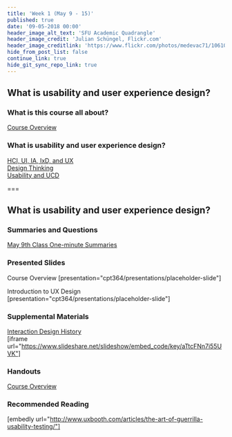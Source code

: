 ```yaml
---
title: 'Week 1 (May 9 - 15)'
published: true
date: '09-05-2018 00:00'
header_image_alt_text: 'SFU Academic Quadrangle'
header_image_credit: 'Julian Schüngel, Flickr.com'
header_image_creditlink: 'https://www.flickr.com/photos/medevac71/10610701655/'
hide_from_post_list: false
continue_link: true
hide_git_sync_repo_link: true
---
```


## What is usability and user experience design?

### What is this course all about?
[Course Overview](../../presentations/placeholder-slide?target=_blank)

### What is usability and user experience design?
[HCI, UI, IA, IxD, and UX](../../presentations/placeholder-slide?target=_blank#/placeholder-slide-4)  
[Design Thinking](../../presentations/placeholder-slide?target=_blank#/placeholder-slide-5?target=_blank)  
[Usability and UCD](../../presentations/placeholder-slide?target=_blank#/placeholder-slide-6?target=_blank)  

===

## **What is usability and user experience design?**

### Summaries and Questions  
[May 9th Class One-minute Summaries](https://sso.canvaslms.com/courses/1413912/assignments/9519517)

### Presented Slides  
Course Overview
[presentation="cpt364/presentations/placeholder-slide"]

Introduction to UX Design
[presentation="cpt364/presentations/placeholder-slide"]

### Supplemental Materials  
[Interaction Design History](http://www.slideshare.net/mrettig/interaction-design-history)  
[iframe url="https://www.slideshare.net/slideshow/embed_code/key/aTtcFNn7i55UVK"]

### Handouts
[Course Overview](https://sso.canvaslms.com/courses/1413912/files/folder/Handouts/Course%20Overview)  

### Recommended Reading  
[embedly url="http://www.uxbooth.com/articles/the-art-of-guerrilla-usability-testing/"]
